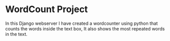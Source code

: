 # WordCount Project

In this Django webserver I have created a wordcounter using python that counts the words inside the text box, It also shows the most repeated words in the text.
